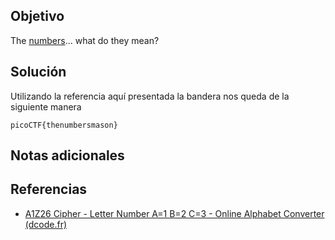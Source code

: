 ## Objetivo
The [numbers](https://jupiter.challenges.picoctf.org/static/f209a32253affb6f547a585649ba4fda/the_numbers.png)... what do they mean?
## Solución
Utilizando la referencia aquí presentada la bandera nos queda de la siguiente manera 
```
picoCTF{thenumbersmason}
```
## Notas adicionales

## Referencias
+ [A1Z26 Cipher - Letter Number A=1 B=2 C=3 - Online Alphabet Converter (dcode.fr)](https://www.dcode.fr/letter-number-cipher)
